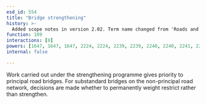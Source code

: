 ```yaml
---
esd_id: 554
title: "Bridge strengthening"
history: >-
  Added scope notes in version 2.02. Term name changed from 'Roads and highways - bridge strengthening' to 'Roads - bridge strengthening' in version 3.00. Name changed to 'Bridge strengthening' in version 4.00.
function: 109
interactions: [8]
powers: [1647, 1647, 1647, 2224, 2224, 2239, 2239, 2240, 2240, 2241, 2241]
internal: false

---
```


Work carried out under the strengthening programme gives priority to principal road bridges. For substandard bridges on the non-principal road network, decisions are made whether to permanently weight restrict rather than strengthen.

